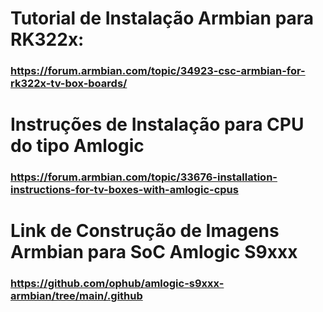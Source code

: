 # Tutorial de Instalação Armbian para RK322x:
### https://forum.armbian.com/topic/34923-csc-armbian-for-rk322x-tv-box-boards/
# Instruções de Instalação para CPU do tipo Amlogic
### https://forum.armbian.com/topic/33676-installation-instructions-for-tv-boxes-with-amlogic-cpus
# Link de Construção de Imagens Armbian para SoC Amlogic S9xxx
### https://github.com/ophub/amlogic-s9xxx-armbian/tree/main/.github
